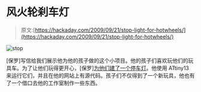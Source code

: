 # 风火轮刹车灯

> 原文:[https://hackaday.com/2009/09/21/stop-light-for-hotwheels/](https://hackaday.com/2009/09/21/stop-light-for-hotwheels/)

![stop](../Images/063defefdceea59c41500fa2df2f8c55.png "stop")

[保罗]写信给我们展示他为他的孩子做的这个小项目。他的孩子们喜欢玩他们的玩具车。为了让他们玩得更开心，[保罗][为他们建了一个停车灯](http://fangletronics.blogspot.com/2009/08/toy-traffic-lights.html)。他使用 ATtiny13 来运行它们，并且在他的网站上有源代码。孩子们不仅得到了一个新玩具，他也有了一个借口去他的工作室制作一些东西。